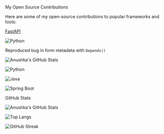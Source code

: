  My Open Source Contributions
 
Here are some of my open-source contributions to popular frameworks and tools:

[FastAPI](https://github.com/tiangolo/fastapi) 

![Python](https://img.shields.io/badge/Python-3670A0?style=for-the-badge&logo=python&logoColor=white) 

 Reproduced bug in form metadata with `Depends()` 

![Anushka's GitHub Stats](https://github-readme-stats.vercel.app/api?username=ASR1015&show_icons=true&theme=github_dark)

![Python](https://img.shields.io/badge/Python-3670A0?style=for-the-badge&logo=python&logoColor=white)

![Java](https://img.shields.io/badge/Java-ED8B00?style=for-the-badge&logo=openjdk&logoColor=white)

![Spring Boot](https://img.shields.io/badge/Spring_Boot-6DB33F?style=for-the-badge&logo=spring-boot&logoColor=white)

 GitHub Stats

![Anushka's GitHub Stats](https://github-readme-stats.vercel.app/api?username=ASR1015&show_icons=true&theme=github_dark)

![Top Langs](https://github-readme-stats.vercel.app/api/top-langs/?username=ASR1015&layout=compact&theme=github_dark)

![GitHub Streak](https://github-readme-streak-stats.herokuapp.com?user=ASR1015&theme=github-dark&hide_border=true)
